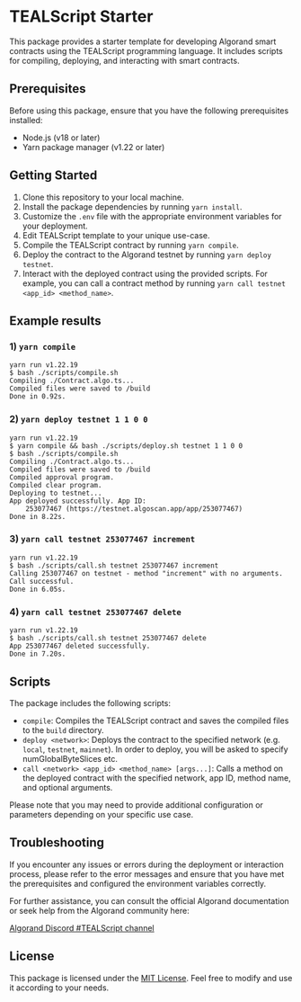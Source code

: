 # TEALScript Starter

This package provides a starter template for developing Algorand smart contracts
using the TEALScript programming language. It includes scripts for compiling,
deploying, and interacting with smart contracts.

## Prerequisites

Before using this package, ensure that you have the following prerequisites
installed:

- Node.js (v18 or later)
- Yarn package manager (v1.22 or later)

## Getting Started

1. Clone this repository to your local machine.
2. Install the package dependencies by running `yarn install`.
3. Customize the `.env` file with the appropriate environment variables for your
   deployment.
4. Edit TEALScript template to your unique use-case.
5. Compile the TEALScript contract by running `yarn compile`.
6. Deploy the contract to the Algorand testnet by running `yarn deploy testnet`.
7. Interact with the deployed contract using the provided scripts. For example,
   you can call a contract method by running
   `yarn call testnet <app_id> <method_name>`.

## Example results

### 1) `yarn compile`

```
yarn run v1.22.19
$ bash ./scripts/compile.sh
Compiling ./Contract.algo.ts...
Compiled files were saved to /build
Done in 0.92s.
```

### 2) `yarn deploy testnet 1 1 0 0`

```
yarn run v1.22.19
$ yarn compile && bash ./scripts/deploy.sh testnet 1 1 0 0
$ bash ./scripts/compile.sh
Compiling ./Contract.algo.ts...
Compiled files were saved to /build
Compiled approval program.
Compiled clear program.
Deploying to testnet...
App deployed successfully. App ID:
    253077467 (https://testnet.algoscan.app/app/253077467)
Done in 8.22s.
```

### 3) `yarn call testnet 253077467 increment`

```
yarn run v1.22.19
$ bash ./scripts/call.sh testnet 253077467 increment
Calling 253077467 on testnet - method "increment" with no arguments.
Call successful.
Done in 6.05s.
```

### 4) `yarn call testnet 253077467 delete`

```
yarn run v1.22.19
$ bash ./scripts/call.sh testnet 253077467 delete
App 253077467 deleted successfully.
Done in 7.20s.
```

## Scripts

The package includes the following scripts:

- `compile`: Compiles the TEALScript contract and saves the compiled files to
  the `build` directory.
- `deploy <network>`: Deploys the contract to the specified network (e.g.
  `local`, `testnet`, `mainnet`). In order to deploy, you will be asked to
  specify numGlobalByteSlices etc.
- `call <network> <app_id> <method_name> [args...]`: Calls a method on the
  deployed contract with the specified network, app ID, method name, and
  optional arguments.

Please note that you may need to provide additional configuration or parameters
depending on your specific use case.

## Troubleshooting

If you encounter any issues or errors during the deployment or interaction
process, please refer to the error messages and ensure that you have met the
prerequisites and configured the environment variables correctly.

For further assistance, you can consult the official Algorand documentation or
seek help from the Algorand community here:

[Algorand Discord #TEALScript channel](https://discord.com/channels/491256308461207573/1092416216431329281)

## License

This package is licensed under the [MIT License](LICENSE). Feel free to modify
and use it according to your needs.
